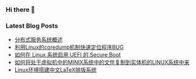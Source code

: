 ### Hi there 👋

<!--
**hchen90/hchen90** is a ✨ _special_ ✨ repository because its `README.md` (this file) appears on your GitHub profile.

Here are some ideas to get you started:

- 🔭 I’m currently working on ...
- 🌱 I’m currently learning ...
- 👯 I’m looking to collaborate on ...
- 🤔 I’m looking for help with ...
- 💬 Ask me about ...
- 📫 How to reach me: ...
- 😄 Pronouns: ...
- ⚡ Fun fact: ...
-->

### Latest Blog Posts

<!-- BLOG-POST-LIST:START -->
- [分布式服务系统概述](https://hchen90.github.io/2020/12/20/redistributedservicesystem/)
- [利用Linux的coredump机制快速定位程序BUG](https://hchen90.github.io/2019/11/12/linuxcoredumptofindbug/)
- [如何在 Linux 系统启用 UEFI 的 Secure Boot](https://hchen90.github.io/2017/09/02/enablesbonlinux/)
- [如何将处于虚拟机中的MINIX系统中的文件复制到实体机的LINUX系统中来](https://hchen90.github.io/2016/10/03/minix/)
- [Linux环境搭建中文LaTeX排版系统](https://hchen90.github.io/2016/05/03/linuxlatex/)
<!-- BLOG-POST-LIST:END -->
